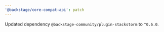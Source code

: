 ```yaml
---
'@backstage/core-compat-api': patch
---
```


Updated dependency `@backstage-community/plugin-stackstorm` to `^0.6.0`.
